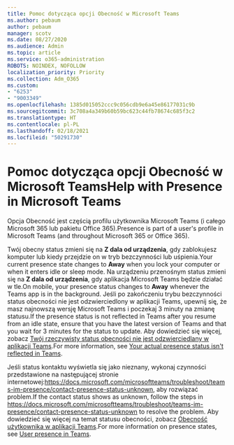 ```yaml
---
title: Pomoc dotycząca opcji Obecność w Microsoft Teams
ms.author: pebaum
author: pebaum
manager: scotv
ms.date: 08/27/2020
ms.audience: Admin
ms.topic: article
ms.service: o365-administration
ROBOTS: NOINDEX, NOFOLLOW
localization_priority: Priority
ms.collection: Adm_O365
ms.custom:
- "6253"
- "9003349"
ms.openlocfilehash: 1385d015052ccc9c056cdb9e6a45e86177031c9b
ms.sourcegitcommit: 3c708a4a349b60b59bc623c44fb78674c685f3c2
ms.translationtype: HT
ms.contentlocale: pl-PL
ms.lasthandoff: 02/18/2021
ms.locfileid: "50291730"
---
```

# <a name="help-with-presence-in-microsoft-teams"></a><span data-ttu-id="01b29-102">Pomoc dotycząca opcji Obecność w Microsoft Teams</span><span class="sxs-lookup"><span data-stu-id="01b29-102">Help with Presence in Microsoft Teams</span></span>

<span data-ttu-id="01b29-103">Opcja Obecność jest częścią profilu użytkownika Microsoft Teams (i całego Microsoft 365 lub pakietu Office 365).</span><span class="sxs-lookup"><span data-stu-id="01b29-103">Presence is part of a user's profile in Microsoft Teams (and throughout Microsoft 365 or Office 365).</span></span> 

<span data-ttu-id="01b29-104">Twój obecny status zmieni się na **Z dala od urządzenia**, gdy zablokujesz komputer lub kiedy przejdzie on w tryb bezczynności lub uśpienia.</span><span class="sxs-lookup"><span data-stu-id="01b29-104">Your current presence state changes to  **Away**  when you lock your computer or when it enters idle or sleep mode.</span></span> <span data-ttu-id="01b29-105">Na urządzeniu przenośnym status zmieni się na **Z dala od urządzenia**, gdy aplikacja Microsoft Teams będzie działać w tle.</span><span class="sxs-lookup"><span data-stu-id="01b29-105">On mobile, your presence status changes to **Away**  whenever the Teams app is in the background.</span></span> <span data-ttu-id="01b29-106">Jeśli po zakończeniu trybu bezczynności status obecności nie jest odzwierciedlony w aplikacji Teams, upewnij się, że masz najnowszą wersję Microsoft Teams i poczekaj 3 minuty na zmianę statusu.</span><span class="sxs-lookup"><span data-stu-id="01b29-106">If the presence status is not reflected in Teams after you resume from an idle state, ensure that you have the latest version of Teams and that you wait for 3 minutes for the status to update.</span></span> <span data-ttu-id="01b29-107">Aby dowiedzieć się więcej, zobacz [Twój rzeczywisty status obecności nie jest odzwierciedlany w aplikacji Teams](https://docs.microsoft.com/microsoftteams/troubleshoot/teams-im-presence/presence-not-show-actual-status).</span><span class="sxs-lookup"><span data-stu-id="01b29-107">For more information, see [Your actual presence status isn't reflected in Teams](https://docs.microsoft.com/microsoftteams/troubleshoot/teams-im-presence/presence-not-show-actual-status).</span></span>

<span data-ttu-id="01b29-108">Jeśli status kontaktu wyświetla się jako nieznany, wykonaj czynności przedstawione na następującej stronie internetowej:https://docs.microsoft.com/microsoftteams/troubleshoot/teams-im-presence/contact-presence-status-unknown, aby rozwiązać problem.</span><span class="sxs-lookup"><span data-stu-id="01b29-108">If the contact status shows as unknown, follow the steps in https://docs.microsoft.com/microsoftteams/troubleshoot/teams-im-presence/contact-presence-status-unknown to resolve the problem.</span></span>
<span data-ttu-id="01b29-109">Aby dowiedzieć się więcej na temat statusu obecności, zobacz [Obecność użytkownika w aplikacji Teams](https://docs.microsoft.com/microsoftteams/presence-admins).</span><span class="sxs-lookup"><span data-stu-id="01b29-109">For more information on presence states, see [User presence in Teams](https://docs.microsoft.com/microsoftteams/presence-admins).</span></span>

